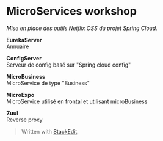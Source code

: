 MicroServices workshop
======================
*Mise en place des outils Netflix OSS du projet Spring Cloud.*

**EurekaServer**  
Annuaire

**ConfigServer**  
Serveur de config basé sur "Spring cloud config"

**MicroBusiness**  
MicroService de type "Business"

**MicroExpo**  
MicroService utilisé en frontal et utilisant microBusiness  

**Zuul**  
Reverse proxy

> Written with [StackEdit](https://stackedit.io/).